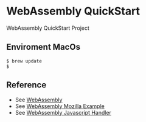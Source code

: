 # WebAssembly QuickStart 
WebAssembly QuickStart Project 

## Enviroment MacOs 

```shell
$ brew update
$ 
```

## Reference 
* See [WebAssembly](https://webassembly.org/)
* See [WebAssembly Mozilla Example](https://developer.mozilla.org/en-US/docs/WebAssembly/C_to_wasm)
* See [WebAssembly Javascript Handler](https://medium.com/@gruizdevilla/webassembly-for-javascripters-6783f6c11ae9)


